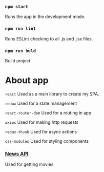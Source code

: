 
### `npm start`

Runs the app in the development mode.

### `npm run lint`

Runs ESLint checking to all .js and .jsx files.

### `npm run buld`

Build project.

# About app

`react`
Used as a main library to create my SPA.

`redux`
Used for a state management

`react-router-dom`
Used for a routing in app

`axios`
Used for making http requests

`redux-thunk`
Used for async actions

`css-modules`
Used for styling components

### [News API](https://newsapi.org/)

Used for getting movies
